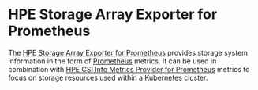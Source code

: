 # HPE Storage Array Exporter for Prometheus

The [HPE Storage Array Exporter for Prometheus](https://hpe-storage.github.io/array-exporter) provides storage system information in the form of [Prometheus](https://prometheus.io/) metrics. It can be used in combination with [HPE CSI Info Metrics Provider for Prometheus](https://scod.hpedev.io/csi_driver/metrics.html) metrics to focus on storage resources used within a Kubernetes cluster.
